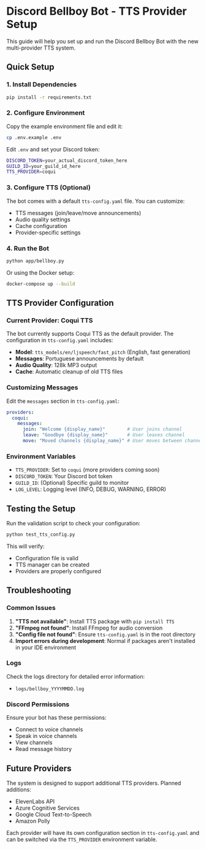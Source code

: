 # Discord Bellboy Bot - TTS Provider Setup

This guide will help you set up and run the Discord Bellboy Bot with the new multi-provider TTS system.

## Quick Setup

### 1. Install Dependencies

```bash
pip install -r requirements.txt
```

### 2. Configure Environment

Copy the example environment file and edit it:

```bash
cp .env.example .env
```

Edit `.env` and set your Discord token:
```bash
DISCORD_TOKEN=your_actual_discord_token_here
GUILD_ID=your_guild_id_here
TTS_PROVIDER=coqui
```

### 3. Configure TTS (Optional)

The bot comes with a default `tts-config.yaml` file. You can customize:

- TTS messages (join/leave/move announcements)
- Audio quality settings
- Cache configuration
- Provider-specific settings

### 4. Run the Bot

```bash
python app/bellboy.py
```

Or using the Docker setup:

```bash
docker-compose up --build
```

## TTS Provider Configuration

### Current Provider: Coqui TTS

The bot currently supports Coqui TTS as the default provider. The configuration in `tts-config.yaml` includes:

- **Model**: `tts_models/en/ljspeech/fast_pitch` (English, fast generation)
- **Messages**: Portuguese announcements by default
- **Audio Quality**: 128k MP3 output
- **Cache**: Automatic cleanup of old TTS files

### Customizing Messages

Edit the `messages` section in `tts-config.yaml`:

```yaml
providers:
  coqui:
    messages:
      join: "Welcome {display_name}"        # User joins channel
      leave: "Goodbye {display_name}"       # User leaves channel
      move: "Moved channels {display_name}" # User moves between channels
```

### Environment Variables

- `TTS_PROVIDER`: Set to `coqui` (more providers coming soon)
- `DISCORD_TOKEN`: Your Discord bot token
- `GUILD_ID`: (Optional) Specific guild to monitor
- `LOG_LEVEL`: Logging level (INFO, DEBUG, WARNING, ERROR)

## Testing the Setup

Run the validation script to check your configuration:

```bash
python test_tts_config.py
```

This will verify:
- Configuration file is valid
- TTS manager can be created
- Providers are properly configured

## Troubleshooting

### Common Issues

1. **"TTS not available"**: Install TTS package with `pip install TTS`
2. **"FFmpeg not found"**: Install FFmpeg for audio conversion
3. **"Config file not found"**: Ensure `tts-config.yaml` is in the root directory
4. **Import errors during development**: Normal if packages aren't installed in your IDE environment

### Logs

Check the logs directory for detailed error information:
- `logs/bellboy_YYYYMMDD.log`

### Discord Permissions

Ensure your bot has these permissions:
- Connect to voice channels
- Speak in voice channels
- View channels
- Read message history

## Future Providers

The system is designed to support additional TTS providers. Planned additions:

- ElevenLabs API
- Azure Cognitive Services
- Google Cloud Text-to-Speech
- Amazon Polly

Each provider will have its own configuration section in `tts-config.yaml` and can be switched via the `TTS_PROVIDER` environment variable.
